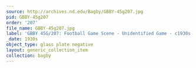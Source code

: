 ```yaml
---
source: http://archives.nd.edu/Bagby/GBBY-45g207.jpg
pid: GBBY-45g207
order: '207'
file_name: GBBY-45g207.jpg
label: 'GBBY 45G/207: Football Game Scene - Unidentified Game - c1930s'
_date: 1930s
object_type: glass plate negative
layout: generic_collection_item
collection: bagby
---
```

